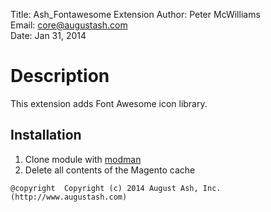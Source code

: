 Title:  Ash_Fontawesome Extension
Author: Peter McWilliams  
Email:  core@augustash.com  
Date:   Jan 31, 2014  

# Description

This extension adds Font Awesome icon library.

Installation
------------

1. Clone module with [modman](https://github.com/colinmollenhour/modman)
2. Delete all contents of the Magento cache

```
@copyright  Copyright (c) 2014 August Ash, Inc. (http://www.augustash.com)
```
